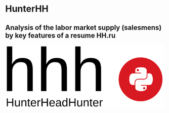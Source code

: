 # HunterHH
## Analysis of the labor market supply (salesmens) by key features of a resume HH.ru

![](hhh_logo.png)

